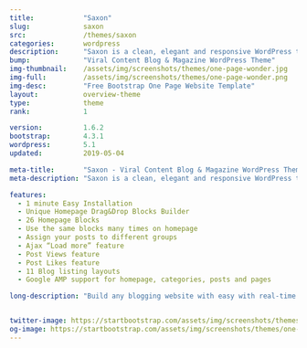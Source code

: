 ```yaml
---
title:            "Saxon"
slug:             saxon
src:              /themes/saxon
categories:       wordpress
description:      "Saxon is a clean, elegant and responsive WordPress theme that is ready and waiting to be transformed into your own personal blog or dynamic magazine site"
bump:             "Viral Content Blog & Magazine WordPress Theme"
img-thumbnail:    /assets/img/screenshots/themes/one-page-wonder.jpg
img-full:         /assets/img/screenshots/themes/one-page-wonder.png
img-desc:         "Free Bootstrap One Page Website Template"
layout:           overview-theme
type:             theme
rank:             1

version:          1.6.2
bootstrap:        4.3.1
wordpress:        5.1
updated:          2019-05-04

meta-title:       "Saxon - Viral Content Blog & Magazine WordPress Theme"
meta-description: "Saxon is a clean, elegant and responsive WordPress theme that is ready and waiting to be transformed into your own personal blog or dynamic magazine site."

features:
  - 1 minute Easy Installation
  - Unique Homepage Drag&Drop Blocks Builder
  - 26 Homepage Blocks
  - Use the same blocks many times on homepage
  - Assign your posts to different groups
  - Ajax “Load more” feature
  - Post Views feature
  - Post Likes feature
  - 11 Blog listing layouts
  - Google AMP support for homepage, categories, posts and pages

long-description: "Build any blogging website with easy with real-time WordPress Customizer preview and 26 reusable homepage blocks with drag and drop, manage your posts layouts and styles to create unique look & feel, use 11 available Blog listing layouts to showcase your posts in different ways, customize your theme using multiple Theme Settings with real time preview in WordPress customizer, navigate within blog posts without page re-loading with Ajax Load More feature, import any demo website with 1 click…"


twitter-image: https://startbootstrap.com/assets/img/screenshots/themes/twitter/one-page-wonder.png
og-image: https://startbootstrap.com/assets/img/screenshots/themes/one-page-wonder.png
---
```

